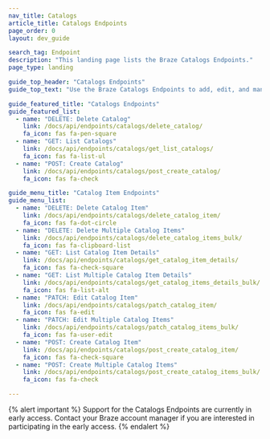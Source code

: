 ```yaml
---
nav_title: Catalogs
article_title: Catalogs Endpoints
page_order: 0
layout: dev_guide

search_tag: Endpoint
description: "This landing page lists the Braze Catalogs Endpoints."
page_type: landing

guide_top_header: "Catalogs Endpoints"
guide_top_text: "Use the Braze Catalogs Endpoints to add, edit, and manage your catalogs and catalog item details. <br><br> Looking for guidance on creating a catalog? Check out our article for creating and using <a href='/docs/user_guide/personalization_and_dynamic_content/catalog/'>Catalogs</a>."

guide_featured_title: "Catalogs Endpoints"
guide_featured_list:
  - name: "DELETE: Delete Catalog"
    link: /docs/api/endpoints/catalogs/delete_catalog/
    fa_icon: fas fa-pen-square
  - name: "GET: List Catalogs"
    link: /docs/api/endpoints/catalogs/get_list_catalogs/
    fa_icon: fas fa-list-ul
  - name: "POST: Create Catalog"
    link: /docs/api/endpoints/catalogs/post_create_catalog/
    fa_icon: fas fa-check

guide_menu_title: "Catalog Item Endpoints"
guide_menu_list:
  - name: "DELETE: Delete Catalog Item"
    link: /docs/api/endpoints/catalogs/delete_catalog_item/
    fa_icon: fas fa-dot-circle
  - name: "DELETE: Delete Multiple Catalog Items"
    link: /docs/api/endpoints/catalogs/delete_catalog_items_bulk/
    fa_icon: fas fa-clipboard-list
  - name: "GET: List Catalog Item Details"
    link: /docs/api/endpoints/catalogs/get_catalog_item_details/
    fa_icon: fas fa-check-square
  - name: "GET: List Multiple Catalog Item Details"
    link: /docs/api/endpoints/catalogs/get_catalog_items_details_bulk/
    fa_icon: fas fa-list-alt
  - name: "PATCH: Edit Catalog Item"
    link: /docs/api/endpoints/catalogs/patch_catalog_item/
    fa_icon: fas fa-edit
  - name: "PATCH: Edit Multiple Catalog Items"
    link: /docs/api/endpoints/catalogs/patch_catalog_items_bulk/
    fa_icon: fas fa-user-edit
  - name: "POST: Create Catalog Item"
    link: /docs/api/endpoints/catalogs/post_create_catalog_item/
    fa_icon: fas fa-check-square
  - name: "POST: Create Multiple Catalog Items"
    link: /docs/api/endpoints/catalogs/post_create_catalog_items_bulk/
    fa_icon: fas fa-check

---
```


{% alert important %}
Support for the Catalogs Endpoints are currently in early access. Contact your Braze account manager if you are interested in participating in the early access.
{% endalert %}